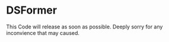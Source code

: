 # DSFormer
This Code will release as soon as possible. Deeply sorry for any inconvience that may caused. 
